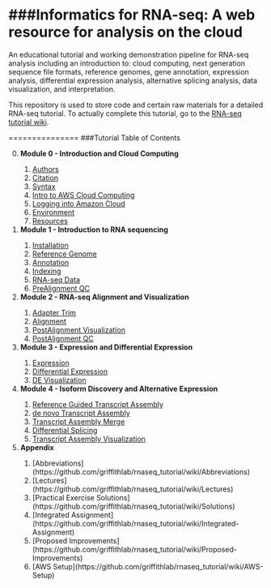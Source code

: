 ###Informatics for RNA-seq: A web resource for analysis on the cloud
===============
An educational tutorial and working demonstration pipeline for RNA-seq analysis including an introduction to: cloud computing, next generation sequence file formats, reference genomes, gene annotation, expression analysis, differential expression analysis, alternative splicing analysis, data visualization, and interpretation.

This repository is used to store code and certain raw materials for a detailed RNA-seq tutorial.  To actually complete this tutorial, go to the <a href="https://github.com/griffithlab/rnaseq_tutorial/wiki">RNA-seq tutorial wiki</a>.

===============
###Tutorial Table of Contents
<ol start="0">
  <li><strong>Module 0 - Introduction and Cloud Computing</strong></li>
  <ol start="i">
   <li><a href="https://github.com/griffithlab/rnaseq_tutorial/wiki/Authors">Authors</a></li>
   <li><a href="https://github.com/griffithlab/rnaseq_tutorial/wiki/Citation">Citation</a></li>
   <li><a href="https://github.com/griffithlab/rnaseq_tutorial/wiki/Syntax">Syntax</a></li>
   <li><a href="https://github.com/griffithlab/rnaseq_tutorial/wiki/Intro-to-AWS-Cloud-Computing">Intro to AWS Cloud Computing</a></li>
   <li><a href="https://github.com/griffithlab/rnaseq_tutorial/wiki/Logging-into-Amazon-Cloud">Logging into Amazon Cloud</a></li>
   <li><a href="https://github.com/griffithlab/rnaseq_tutorial/wiki/Environment">Environment</a></li>
   <li><a href="https://github.com/griffithlab/rnaseq_tutorial/wiki/Resources">Resources</a></li>
  </ol>
  <li><strong>Module 1 - Introduction to RNA sequencing</strong></li>
  <ol start="i">
   <li><a href="https://github.com/griffithlab/rnaseq_tutorial/wiki/Installation">Installation</a></li>
   <li><a href="https://github.com/griffithlab/rnaseq_tutorial/wiki/Reference-Genome">Reference Genome</a></li>
   <li><a href="https://github.com/griffithlab/rnaseq_tutorial/wiki/Annotation">Annotation</a></li>
   <li><a href="https://github.com/griffithlab/rnaseq_tutorial/wiki/Indexing">Indexing</a></li>
   <li><a href="https://github.com/griffithlab/rnaseq_tutorial/wiki/RNAseq-Data">RNA-seq Data</a></li>
   <li><a href="https://github.com/griffithlab/rnaseq_tutorial/wiki/PreAlignment-QC">PreAlignment QC</a></li>
  </ol>
  <li><strong>Module 2 - RNA-seq Alignment and Visualization</strong></li>
  <ol start="i">
   <li><a href="https://github.com/griffithlab/rnaseq_tutorial/wiki/Adapter-Trim">Adapter Trim</a></li>
   <li><a href="https://github.com/griffithlab/rnaseq_tutorial/wiki/Alignment">Alignment</a></li>
   <li><a href="https://github.com/griffithlab/rnaseq_tutorial/wiki/PostAlignment-Visualization">PostAlignment Visualization</a></li>
   <li><a href="https://github.com/griffithlab/rnaseq_tutorial/wiki/PostAlignment-QC">PostAlignment QC</a></li>
  </ol>
  <li><strong>Module 3 - Expression and Differential Expression</strong></li>
  <ol start="i">
   <li><a href="https://github.com/griffithlab/rnaseq_tutorial/wiki/Expression">Expression</a></li>
   <li><a href="https://github.com/griffithlab/rnaseq_tutorial/wiki/Differential-Expression">Differential Expression</a></li>
   <li><a href="https://github.com/griffithlab/rnaseq_tutorial/wiki/DE-Visualization">DE Visualization</a></li>
  </ol>
  <li><strong>Module 4 - Isoform Discovery and Alternative Expression</strong></li>
  <ol start="i">
   <li><a href="https://github.com/griffithlab/rnaseq_tutorial/wiki/Reference-Guided-Transcript-Assembly">Reference Guided Transcript Assembly</a></li>
   <li><a href="https://github.com/griffithlab/rnaseq_tutorial/wiki/de-novo-Transcript-Assembly">de novo Transcript Assembly</a></li>
   <li><a href="https://github.com/griffithlab/rnaseq_tutorial/wiki/Transcript-Assembly-Merge">Transcript Assembly Merge</a></li>
   <li><a href="https://github.com/griffithlab/rnaseq_tutorial/wiki/Differential-Splicing">Differential Splicing</a></li>
   <li><a href="https://github.com/griffithlab/rnaseq_tutorial/wiki/Transcript-Assembly-Visualization">Transcript Assembly Visualization</a></li>
   </ol>
  <li><strong>Appendix</strong></li>
  <ol start="i">
   <li><a href=""></a>[Abbreviations](https://github.com/griffithlab/rnaseq_tutorial/wiki/Abbreviations)</li>
   <li><a href=""></a>[Lectures](https://github.com/griffithlab/rnaseq_tutorial/wiki/Lectures)</li>
   <li><a href=""></a>[Practical Exercise Solutions](https://github.com/griffithlab/rnaseq_tutorial/wiki/Solutions)</li>
   <li><a href=""></a>[Integrated Assignment](https://github.com/griffithlab/rnaseq_tutorial/wiki/Integrated-Assignment)</li>
   <li><a href=""></a>[Proposed Improvements](https://github.com/griffithlab/rnaseq_tutorial/wiki/Proposed-Improvements)</li>
   <li><a href=""></a>[AWS Setup](https://github.com/griffithlab/rnaseq_tutorial/wiki/AWS-Setup)</li>
  </ol>
</ol>

